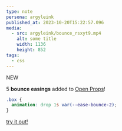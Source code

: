 ```yaml
---
type: note
persona: argyleink
published_at: 2023-10-20T15:22:57.096
media:
  - src: argyleink/bounce_rsxyt9.mp4
    alt: some title
    width: 1136
    height: 852
tags: 
  - css
---
```


<span class="Tag">NEW</span>

5 **bounce easings** added to [Open Props](https://open-props.style/#easing)!

```css
.box {
  animation: drop 1s var(--ease-bounce-2);
}
```

[try it out!](https://codepen.io/argyleink/pen/qBgWaym)